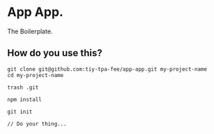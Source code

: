 # App App.

The Boilerplate.

## How do you use this?

```
git clone git@github.com:tiy-tpa-fee/app-app.git my-project-name
cd my-project-name

trash .git

npm install

git init

// Do your thing...
```
